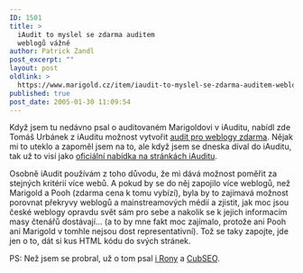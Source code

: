 ```yaml
---
ID: 1501
title: >
  iAudit to myslel se zdarma auditem
  weblogů vážně
author: Patrick Zandl
post_excerpt: ""
layout: post
oldlink: >
  https://www.marigold.cz/item/iaudit-to-myslel-se-zdarma-auditem-weblogu-vazne
published: true
post_date: 2005-01-30 11:09:54
---
```

<p>Když jsem tu nedávno psal o auditovaném Marigoldovi v iAuditu, nabídl zde Tomáš Urbánek z iAuditu možnost vytvořit <a href="/item/auditovany-marigold#comment3180">audit pro weblogy zdarma</a>. Nějak mi to uteklo a zapoměl jsem na to, ale když jsem se dneska díval do iAuditu, tak už to visí jako <a href="http://www.iaudit.info/v3/?country=CZ&amp;lang=&amp;op=&amp;id=&amp;subid=&amp;newsid=124#124">oficiální nabídka na stránkách iAuditu</a>. </p>

<p>Osobně iAudit používám z toho důvodu, že mi dává možnost poměřit za stejných kritérií více webů. A pokud by se do něj zapojilo více weblogů, než Marigold a Pooh (zdarma cena k tomu vybízí), byla by to zajímavá možnost porovnat překryvy weblogů a mainstreamových médií a zjistit, jak moc jsou české weblogy opravdu svět sám pro sebe a nakolik se k jejich informacím masy čtenářů dostávají&#8230; (a to by mne fakt moc zajímalo, protože ani Pooh ani Marigold v tomhle nejsou dost representativní). Tož se taky zapojte, jde jen o to, dát si kus HTML kódu do svých stránek.
</p>

<p>PS: Než jsem se probral, už o tom psal <a href="http://spravodaj.madaj.net/archives/002686.html?iaudit_zadarmo">i Rony</a> a <a href="http://cubseo.bloguje.cz/107755seo-komentar.php">CubSEO</a>.
</p>
